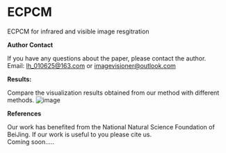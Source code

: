 # ECPCM
ECPCM for infrared and visible image resgitration

**Author Contact**  


If you have any questions about the paper, please contact the author.  
Email: lh_010625@163.com  or imagevisioner@outlook.com

**Results:** 

Compare the visualization results obtained from our method with different methods.
![image](https://github.com/user-attachments/assets/4237c5ae-34bc-47a7-a01c-d30c9709da3b)

**References** 

Our work has benefited from the National Natural Science Foundation of BeiJing.
If our work is useful to you please cite us.  
Coming soon.....
